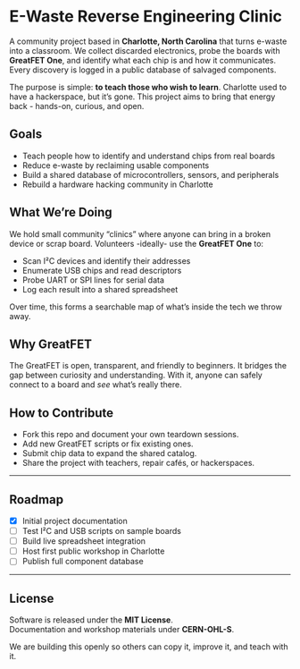 # E-Waste Reverse Engineering Clinic

A community project based in **Charlotte, North Carolina** that turns e-waste into a classroom. We collect discarded electronics, probe the boards with **GreatFET One**, and identify what each chip is and how it communicates. Every discovery is logged in a public database of salvaged components.

The purpose is simple: **to teach those who wish to learn**. Charlotte used to have a hackerspace, but it’s gone. This project aims to bring that energy back - hands-on, curious, and open.

## Goals

- Teach people how to identify and understand chips from real boards  
- Reduce e-waste by reclaiming usable components  
- Build a shared database of microcontrollers, sensors, and peripherals  
- Rebuild a hardware hacking community in Charlotte  

## What We’re Doing

We hold small community “clinics” where anyone can bring in a broken device or scrap board. Volunteers -ideally- use the **GreatFET One** to:

- Scan I²C devices and identify their addresses  
- Enumerate USB chips and read descriptors  
- Probe UART or SPI lines for serial data  
- Log each result into a shared spreadsheet  

Over time, this forms a searchable map of what’s inside the tech we throw away.

## Why GreatFET

The GreatFET is open, transparent, and friendly to beginners. It bridges the gap between curiosity and understanding. With it, anyone can safely connect to a board and *see* what’s really there.

## How to Contribute

- Fork this repo and document your own teardown sessions.  
- Add new GreatFET scripts or fix existing ones.  
- Submit chip data to expand the shared catalog.  
- Share the project with teachers, repair cafés, or hackerspaces.  

---

## Roadmap

- [x] Initial project documentation  
- [ ] Test I²C and USB scripts on sample boards  
- [ ] Build live spreadsheet integration  
- [ ] Host first public workshop in Charlotte  
- [ ] Publish full component database  

---

## License

Software is released under the **MIT License**.  
Documentation and workshop materials under **CERN-OHL-S**.  

We are building this openly so others can copy it, improve it, and teach with it.


